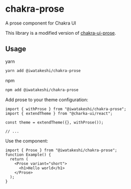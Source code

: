 # chakra-prose

A prose component for Chakra UI

This library is a modified version of [chakra-ui-prose](https://github.com/nikolovlazar/chakra-ui-prose).

## Usage

yarn

```bash
yarn add @iwatakeshi/chakra-prose
```

npm

```bash
npm add @iwatakeshi/chakra-prose
```

Add prose to your theme configuration:

```tsx
import { withProse } from "@iwatakeshi/chakra-prose";
import { extendTheme } from "@charka-ui/react";

const theme = extendTheme({}, withProse());

// ...
```

Use the component:

```tsx
import { Prose } from "@iwatakeshi/chakra-prose";
function Example() {
  return (
    <Prose variant="short">
      <h1>Hello world</h1>
    </Prose>
  );
}
```
